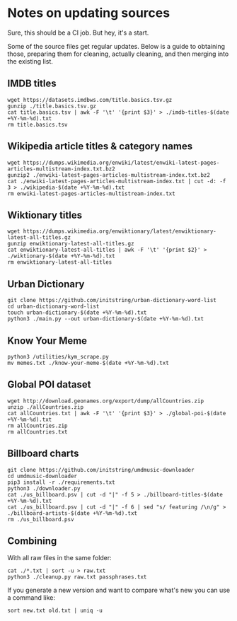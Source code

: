 # Notes on updating sources

Sure, this should be a CI job. But hey, it's a start.

Some of the source files get regular updates. Below is a guide to obtaining those, preparing them for cleaning, actually cleaning, and then merging into the existing list.

## IMDB titles

```
wget https://datasets.imdbws.com/title.basics.tsv.gz
gunzip ./title.basics.tsv.gz
cat title.basics.tsv | awk -F '\t' '{print $3}' > ./imdb-titles-$(date +%Y-%m-%d).txt
rm title.basics.tsv
```

## Wikipedia article titles & category names

```
wget https://dumps.wikimedia.org/enwiki/latest/enwiki-latest-pages-articles-multistream-index.txt.bz2
gunzip2 ./enwiki-latest-pages-articles-multistream-index.txt.bz2
cat ./enwiki-latest-pages-articles-multistream-index.txt | cut -d: -f 3 > ./wikipedia-$(date +%Y-%m-%d).txt
rm enwiki-latest-pages-articles-multistream-index.txt

```

## Wiktionary titles

```
wget https://dumps.wikimedia.org/enwiktionary/latest/enwiktionary-latest-all-titles.gz
gunzip enwiktionary-latest-all-titles.gz
cat enwiktionary-latest-all-titles | awk -F '\t' '{print $2}' > ./wiktionary-$(date +%Y-%m-%d).txt
rm enwiktionary-latest-all-titles

```

## Urban Dictionary

```
git clone https://github.com/initstring/urban-dictionary-word-list
cd urban-dictionary-word-list
touch urban-dictionary-$(date +%Y-%m-%d).txt
python3 ./main.py --out urban-dictionary-$(date +%Y-%m-%d).txt
```

## Know Your Meme

```
python3 /utilities/kym_scrape.py
mv memes.txt ./know-your-meme-$(date +%Y-%m-%d).txt
```

## Global POI dataset

```
wget http://download.geonames.org/export/dump/allCountries.zip
unzip ./allCountries.zip
cat allCountries.txt | awk -F '\t' '{print $3}' > ./global-poi-$(date +%Y-%m-%d).txt
rm allCountries.zip
rm allCountries.txt
```

## Billboard charts

```
git clone https://github.com/initstring/umdmusic-downloader
cd umdmusic-downloader
pip3 install -r ./requirements.txt
python3 ./downloader.py
cat ./us_billboard.psv | cut -d "|" -f 5 > ./billboard-titles-$(date +%Y-%m-%d).txt
cat ./us_billboard.psv | cut -d "|" -f 6 | sed "s/ featuring /\n/g" > ./billboard-artists-$(date +%Y-%m-%d).txt
rm ./us_billboard.psv
```

## Combining

With all raw files in the same folder:

```
cat ./*.txt | sort -u > raw.txt
python3 ./cleanup.py raw.txt passphrases.txt
```

If you generate a new version and want to compare what's new you can use a command like:

```
sort new.txt old.txt | uniq -u
```